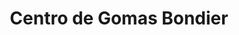 ---
title: "Centro de Gomas Bondier"
url: /santiago-de-los-caballeros/centro-de-gomas-bondier/
shop: neumáticos
---